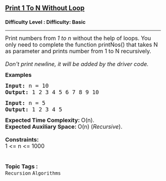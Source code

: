 <h2><a href="https://www.geeksforgeeks.org/problems/print-1-to-n-without-using-loops-1587115620/1?page=1&status=unsolved,attempted&sortBy=submissions">Print 1 To N Without Loop</a></h2><h3>Difficulty Level : Difficulty: Basic</h3><hr><div class="problems_problem_content__Xm_eO"><p><span style="font-size: 18px;">Print numbers from <em>1 to n</em> without the help of loops. You only need to complete the function printNos() that takes N as parameter and prints number from 1 to N recursively. <br><br><em>Don't print newline, it will be added by the driver code.</em><br></span></p>
<p><span style="font-size: 18px;"><strong>Examples <br></strong></span></p>
<pre><span style="font-size: 18px;"><strong>Input: </strong>n = 10
<strong>Output: </strong>1 2 3 4 5 6 7 8 9 10
</span></pre>
<pre><span style="font-size: 18px;"><strong>Input: </strong>n = 5
<strong>Output: </strong>1 2 3 4 5</span></pre>
<p><span style="font-size: 18px;"><strong>Expected Time Complexity:&nbsp;</strong>O(n).<br><strong>Expected Auxiliary Space:&nbsp;</strong>O(n) (<em>Recursive</em>).<br><br></span><span style="font-size: 18px;"><strong>Constraints:</strong><br>1 &lt;= n &lt;= 1000</span></p></div><br><p><span style=font-size:18px><strong>Topic Tags : </strong><br><code>Recursion</code>&nbsp;<code>Algorithms</code>&nbsp;